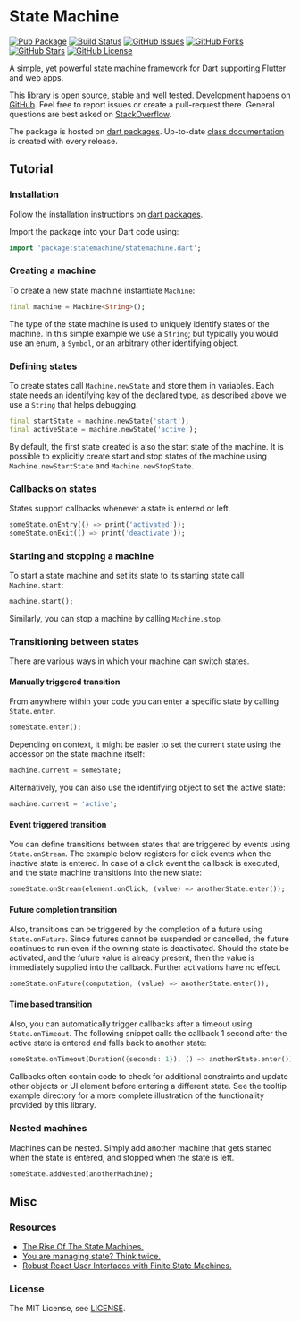 State Machine
=============

[![Pub Package](https://img.shields.io/pub/v/statemachine.svg)](https://pub.dev/packages/statemachine)
[![Build Status](https://github.com/renggli/dart-statemachine/actions/workflows/dart.yml/badge.svg?branch=main)](https://github.com/renggli/dart-statemachine/actions/workflows/dart.yml)
[![GitHub Issues](https://img.shields.io/github/issues/renggli/dart-statemachine.svg)](https://github.com/renggli/dart-statemachine/issues)
[![GitHub Forks](https://img.shields.io/github/forks/renggli/dart-statemachine.svg)](https://github.com/renggli/dart-statemachine/network)
[![GitHub Stars](https://img.shields.io/github/stars/renggli/dart-statemachine.svg)](https://github.com/renggli/dart-statemachine/stargazers)
[![GitHub License](https://img.shields.io/badge/license-MIT-blue.svg)](https://raw.githubusercontent.com/renggli/dart-statemachine/main/LICENSE)

A simple, yet powerful state machine framework for Dart supporting Flutter and web apps.

This library is open source, stable and well tested. Development happens on [GitHub](https://github.com/renggli/dart-statemachine). Feel free to report issues or create a pull-request there. General questions are best asked on [StackOverflow](https://stackoverflow.com/questions/tagged/statemachine+dart).

The package is hosted on [dart packages](https://pub.dev/packages/statemachine). Up-to-date [class documentation](https://pub.dev/documentation/statemachine/latest/) is created with every release.


Tutorial
--------

### Installation

Follow the installation instructions on [dart packages](https://pub.dev/packages/statemachine/install).

Import the package into your Dart code using:

```dart
import 'package:statemachine/statemachine.dart';
```

### Creating a machine

To create a new state machine instantiate `Machine`:

```dart
final machine = Machine<String>();
```

The type of the state machine is used to uniquely identify states of the machine. In this simple example we use a `String`; but typically you would use an enum, a `Symbol`, or an arbitrary other identifying object.

### Defining states

To create states call `Machine.newState` and store them in variables. Each state needs an identifying key of the declared type, as described above we use a `String` that helps debugging. 

```dart
final startState = machine.newState('start');
final activeState = machine.newState('active');
```

By default, the first state created is also the start state of the machine. It is possible to explicitly create start and stop states of the machine using `Machine.newStartState` and `Machine.newStopState`.

### Callbacks on states

States support callbacks whenever a state is entered or left.

```dart
someState.onEntry(() => print('activated'));
someState.onExit(() => print('deactivate'));
```

### Starting and stopping a machine

To start a state machine and set its state to its starting state call `Machine.start`:

```dart
machine.start();
```

Similarly, you can stop a machine by calling `Machine.stop`.

### Transitioning between states

There are various ways in which your machine can switch states.

#### Manually triggered transition

From anywhere within your code you can enter a specific state by calling `State.enter`.

```dart
someState.enter();
```

Depending on context, it might be easier to set the current state using the accessor on the state machine itself:

```dart
machine.current = someState;
```

Alternatively, you can also use the identifying object to set the active state:

```dart
machine.current = 'active';
```

#### Event triggered transition

You can define transitions between states that are triggered by events using `State.onStream`. The example below registers for click events when the inactive state is entered. In case of a click event the callback is executed, and the state machine transitions into the new state:

```dart
someState.onStream(element.onClick, (value) => anotherState.enter());
```

#### Future completion transition

Also, transitions can be triggered by the completion of a future using `State.onFuture`. Since futures cannot be suspended or cancelled, the future continues to run even if the owning state is deactivated. Should the state be activated, and the future value is already present, then the value is immediately supplied into the callback. Further activations have no effect.

```dart
someState.onFuture(computation, (value) => anotherState.enter());
```

#### Time based transition

Also, you can automatically trigger callbacks after a timeout using `State.onTimeout`. The following snippet calls the callback 1 second after the active state is entered and falls back to another state:

```dart
someState.onTimeout(Duration({seconds: 1}), () => anotherState.enter());
```

Callbacks often contain code to check for additional constraints and update other objects or UI element before entering a different state. See the tooltip example directory for a more complete illustration of the functionality provided by this library.

### Nested machines

Machines can be nested. Simply add another machine that gets started when the state is entered, and stopped when the state is left.

```dart
someState.addNested(anotherMachine);
```

Misc
----

### Resources

- [The Rise Of The State Machines.](https://www.smashingmagazine.com/2018/01/rise-state-machines/)
- [You are managing state? Think twice.](https://krasimirtsonev.com/blog/article/managing-state-in-javascript-with-state-machines-stent)
- [Robust React User Interfaces with Finite State Machines.](https://css-tricks.com/robust-react-user-interfaces-with-finite-state-machines/)

### License

The MIT License, see [LICENSE](https://github.com/renggli/dart-statemachine/raw/main/LICENSE).
